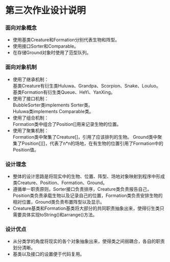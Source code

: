 # 第三次作业设计说明


### 面向对象概念
* 使用基类Creature和Formation分别代表生物和阵型。
* 使用接口Sorter和Comparable。
* 在存储Ground对象时使用了范型队列。

### 面向对象机制
* 使用了继承机制：  
基类Creature有衍生类Huluwa、Grandpa、Scorpion、Snake、Louluo。  
基类Formation有衍生类Queue、HeYi、YanXing。
* 使用了接口机制：  
BubbleSorter类implements Sorter类。  
Huluwa类implements Comparable类。
* 使用了组合机制：  
Formation类中组合了Position[]用来记录生物的位置。
* 使用了聚集机制：  
Formation类中聚集了Creature[]，引用了应该排列的生物。
Ground类中聚集了Position[][]，代表了n*n的场地，在有生物的位置引用了Formation中的Position值。

### 设计理念
* 整体的设计思路是将现实中的生物、位置、阵型、场地对象映射到程序中形成类Creature、Position、Formation、Ground。
* 遵循单一职责原则，Sorter接口负责排序，Creature类负责报告自己，Position类负责承载生物以及记录自己的位置，Formation类负责安排生物的相对位置，Ground类负责布置阵型以及显示。
* Creature基类和Formation基类将大部分的共同职责抽象出来，使得衍生类只需要具体实现toString()和arrange()方法。

### 设计优点
* 从分类学的角度将现实的各个对象抽象出来，使得类之间弱耦合，各自的职责划分清晰。
* 基类以及接口的设置便于代码复用。
